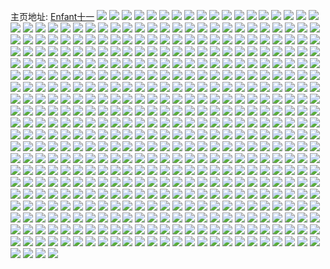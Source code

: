 主页地址: [Enfant十一](https://weibo.com/u/5151678848) 
![](https://wx4.sinaimg.cn/mw2000/005CDV0kly1h1niq5fabqj31o01o07wh.jpg) 
![](https://wx4.sinaimg.cn/mw2000/005CDV0kly1h1nipovti0j31o01o0npd.jpg) 
![](https://wx4.sinaimg.cn/mw2000/005CDV0kly1h1niq8i9tnj31o01o0e81.jpg) 
![](https://wx4.sinaimg.cn/mw2000/005CDV0kly1h1niqclv11j31o01o04qq.jpg) 
![](https://wx4.sinaimg.cn/mw2000/005CDV0kly1h1mcki8gk6j31o01o0qpp.jpg) 
![](https://wx4.sinaimg.cn/mw2000/005CDV0kly1h1mckk8f63j31o01o0khm.jpg) 
![](https://wx4.sinaimg.cn/mw2000/005CDV0kly1h1mckqurp0j31o01o01cf.jpg) 
![](https://wx4.sinaimg.cn/mw2000/005CDV0kly1h1mckpgm1aj31o01o01kx.jpg) 
![](https://wx4.sinaimg.cn/mw2000/005CDV0kly1h1mckmd4ryj31o01o0ham.jpg) 
![](https://wx4.sinaimg.cn/mw2000/005CDV0kly1h1mckn4cljj30v90v97cj.jpg) 
![](https://wx4.sinaimg.cn/mw2000/005CDV0kly1h1l8ejsroej31o01o0tyh.jpg) 
![](https://wx4.sinaimg.cn/mw2000/005CDV0kly1h1l8ehuw7aj31o01o04qp.jpg) 
![](https://wx4.sinaimg.cn/mw2000/005CDV0kly1h1l8ekm58ij31o01o0e7t.jpg) 
![](https://wx4.sinaimg.cn/mw2000/005CDV0kly1h1l8emqeqij30su12gtfj.jpg) 
![](https://wx4.sinaimg.cn/mw2000/005CDV0kly1h1l8elzjluj31o01o07qq.jpg) 
![](https://wx4.sinaimg.cn/mw2000/005CDV0kly1h1l8eiyr2wj31o01o0b29.jpg) 
![](https://wx4.sinaimg.cn/mw2000/005CDV0kly1h1k1xox60cj31o01o0nlv.jpg) 
![](https://wx4.sinaimg.cn/mw2000/005CDV0kly1h1k1xxi4kpj31o01o0e5u.jpg) 
![](https://wx4.sinaimg.cn/mw2000/005CDV0kly1h1k1xqpd8dj31o01o01kx.jpg) 
![](https://wx4.sinaimg.cn/mw2000/005CDV0kly1h1k1xrsuzpj31o01o04qp.jpg) 
![](https://wx4.sinaimg.cn/mw2000/005CDV0kly1h1k1xsufz9j30u70u7n0d.jpg) 
![](https://wx4.sinaimg.cn/mw2000/005CDV0kly1h1k1xtnxc1j31o01o04qp.jpg) 
![](https://wx4.sinaimg.cn/mw2000/005CDV0kly1h1k1xuairsj30zk0zkqbi.jpg) 
![](https://wx4.sinaimg.cn/mw2000/005CDV0kly1h1k1xwi2byj30zk0zk7bw.jpg) 
![](https://wx4.sinaimg.cn/mw2000/005CDV0kly1h1iupz2xwfj31o01o0qqj.jpg) 
![](https://wx4.sinaimg.cn/mw2000/005CDV0kly1h1iupy5kxnj31o01o0khj.jpg) 
![](https://wx4.sinaimg.cn/mw2000/005CDV0kly1h1iuq1h16ej30yn0yn13a.jpg) 
![](https://wx4.sinaimg.cn/mw2000/005CDV0kly1h1iuq02vguj31o01o07wh.jpg) 
![](https://wx4.sinaimg.cn/mw2000/005CDV0kly1h1iuq0wfsej31o01o07pr.jpg) 
![](https://wx4.sinaimg.cn/mw2000/005CDV0kly1h1iuq2s49cj30rh0rhjx0.jpg) 
![](https://wx4.sinaimg.cn/mw2000/005CDV0kly1h1hptezd4ij31o01o0kjl.jpg) 
![](https://wx4.sinaimg.cn/mw2000/005CDV0kly1h1hpt9wukij31o01o0b04.jpg) 
![](https://wx4.sinaimg.cn/mw2000/005CDV0kly1h1hptj1w1wj31o01o0hdt.jpg) 
![](https://wx4.sinaimg.cn/mw2000/005CDV0kly1h1hptmmyyej31o01o01kx.jpg) 
![](https://wx4.sinaimg.cn/mw2000/005CDV0kly1h1hpt859ezj31o01o0kjl.jpg) 
![](https://wx4.sinaimg.cn/mw2000/005CDV0kly1h1hptqvj9cj31o01o0e81.jpg) 
![](https://wx4.sinaimg.cn/mw2000/005CDV0kly1h1hptrd99tj30ls0lsq7y.jpg) 
![](https://wx4.sinaimg.cn/mw2000/005CDV0kly1h1hpvjirk0j30u0140te2.jpg) 
![](https://wx4.sinaimg.cn/mw2000/005CDV0kly1h1gkfkbpu6j31o01o0qsm.jpg) 
![](https://wx4.sinaimg.cn/mw2000/005CDV0kly1h1gkf5r39jj31o01o01kx.jpg) 
![](https://wx4.sinaimg.cn/mw2000/005CDV0kly1h1gkf87wfaj31o01o07vi.jpg) 
![](https://wx4.sinaimg.cn/mw2000/005CDV0kly1h1gkfbaw1vj31o01o0b29.jpg) 
![](https://wx4.sinaimg.cn/mw2000/005CDV0kly1h1gkfetp3rj31o01o0kjl.jpg) 
![](https://wx4.sinaimg.cn/mw2000/005CDV0kly1h1fd9xs1o9j31o01o04qp.jpg) 
![](https://wx4.sinaimg.cn/mw2000/005CDV0kly1h1fda080zlj31o01o04qp.jpg) 
![](https://wx4.sinaimg.cn/mw2000/005CDV0kly1h1fd9vrfy7j31o01o07wh.jpg) 
![](https://wx4.sinaimg.cn/mw2000/005CDV0kly1h1e6h5b5cvj31o01o04pt.jpg) 
![](https://wx4.sinaimg.cn/mw2000/005CDV0kly1h1e6h7ikvxj31o01o07wh.jpg) 
![](https://wx4.sinaimg.cn/mw2000/005CDV0kly1h1e6h99n7zj30v90v9799.jpg) 
![](https://wx4.sinaimg.cn/mw2000/005CDV0kly1h1e6h2s01cj30v90v9n22.jpg) 
![](https://wx4.sinaimg.cn/mw2000/005CDV0kly1h1czezl7p3j30v91voqv5.jpg) 
![](https://wx4.sinaimg.cn/mw2000/005CDV0kly1h1czf4vbqbj32c02c0u0x.jpg) 
![](https://wx4.sinaimg.cn/mw2000/005CDV0kly1h1czf3khewj30v91voqv5.jpg) 
![](https://wx4.sinaimg.cn/mw2000/005CDV0kly1h1czf5wtvjj31o01o0hdh.jpg) 
![](https://wx4.sinaimg.cn/mw2000/005CDV0kly1h1czf7f618j31o01o07pz.jpg) 
![](https://wx4.sinaimg.cn/mw2000/005CDV0kly1h1czf6qvptj31o01o04qp.jpg) 
![](https://wx4.sinaimg.cn/mw2000/005CDV0kly1h1czf9k1mmj31o01o0kjl.jpg) 
![](https://wx4.sinaimg.cn/mw2000/005CDV0kly1h1czf8isxkj31o01o0hdt.jpg) 
![](https://wx4.sinaimg.cn/mw2000/005CDV0kly1h1czfb6625j31o01o0b29.jpg) 
![](https://wx4.sinaimg.cn/mw2000/005CDV0kly1h1bz3830joj31o01o04qp.jpg) 
![](https://wx4.sinaimg.cn/mw2000/005CDV0kly1h1bz3bzldqj31o01o04pz.jpg) 
![](https://wx4.sinaimg.cn/mw2000/005CDV0kly1h1bz3956nqj30v90v9td6.jpg) 
![](https://wx4.sinaimg.cn/mw2000/005CDV0kly1h1bz38nh48j30v90v9wo1.jpg) 
![](https://wx4.sinaimg.cn/mw2000/005CDV0kly1h1bz3ajdf3j31o01o0e81.jpg) 
![](https://wx4.sinaimg.cn/mw2000/005CDV0kly1h1bzldkul6j30v80v8wih.jpg) 
![](https://wx4.sinaimg.cn/mw2000/005CDV0kly1h1aq3tk1avj31o01o01kx.jpg) 
![](https://wx4.sinaimg.cn/mw2000/005CDV0kly1h1aq3uvv6pj31o01o01kx.jpg) 
![](https://wx4.sinaimg.cn/mw2000/005CDV0kly1h1aq3xppauj30v90oogo3.jpg) 
![](https://wx4.sinaimg.cn/mw2000/005CDV0kly1h1aq3vut20j31o01o01kx.jpg) 
![](https://wx4.sinaimg.cn/mw2000/005CDV0kly1h19mu9mxs4j31o01o01kx.jpg) 
![](https://wx4.sinaimg.cn/mw2000/005CDV0kly1h19mubsabgj31o01o07wh.jpg) 
![](https://wx4.sinaimg.cn/mw2000/005CDV0kly1h19mu6sr5oj31o01o0az1.jpg) 
![](https://wx4.sinaimg.cn/mw2000/005CDV0kly1h19mue20ccj31o01o0no9.jpg) 
![](https://wx4.sinaimg.cn/mw2000/005CDV0kly1h18dzw7zxqj31o01o01kx.jpg) 
![](https://wx4.sinaimg.cn/mw2000/005CDV0kly1h18e0mufpxj31o01o04qp.jpg) 
![](https://wx4.sinaimg.cn/mw2000/005CDV0kly1h18e0o11e3j31o01o07wh.jpg) 
![](https://wx4.sinaimg.cn/mw2000/005CDV0kly1h18e0lu0tuj31o01o01kx.jpg) 
![](https://wx4.sinaimg.cn/mw2000/005CDV0kly1h18e0p50glj31o01o0kd7.jpg) 
![](https://wx4.sinaimg.cn/mw2000/005CDV0kly1h178m0v141j31o01o04qp.jpg) 
![](https://wx4.sinaimg.cn/mw2000/005CDV0kly1h178mji0klj31o01o01cl.jpg) 
![](https://wx4.sinaimg.cn/mw2000/005CDV0kly1h178mhkz7wj31o01o04qp.jpg) 
![](https://wx4.sinaimg.cn/mw2000/005CDV0kly1h178mb791gj31o01o01bb.jpg) 
![](https://wx4.sinaimg.cn/mw2000/005CDV0kly1h178mea34dj31o01o01kx.jpg) 
![](https://wx4.sinaimg.cn/mw2000/005CDV0kly1h178lwpx8ij31o01o0b29.jpg) 
![](https://wx4.sinaimg.cn/mw2000/005CDV0kly1h165rm1pucj31o01o0b00.jpg) 
![](https://wx4.sinaimg.cn/mw2000/005CDV0kly1h165rkyflej31o01o07wh.jpg) 
![](https://wx4.sinaimg.cn/mw2000/005CDV0kly1h165rn6eojj31o01o04qp.jpg) 
![](https://wx4.sinaimg.cn/mw2000/005CDV0kly1h165sb3yxcj31o01o0hdt.jpg) 
![](https://wx4.sinaimg.cn/mw2000/005CDV0kly1h165se1rqoj31o01o0qv5.jpg) 
![](https://wx4.sinaimg.cn/mw2000/005CDV0kly1h14xbkws5zj31o01o0ay4.jpg) 
![](https://wx4.sinaimg.cn/mw2000/005CDV0kly1h14xblfz25j31o01o07wh.jpg) 
![](https://wx4.sinaimg.cn/mw2000/005CDV0kly1h14xblthgaj31o01o07ta.jpg) 
![](https://wx4.sinaimg.cn/mw2000/005CDV0kly1h14xbm8z7lj31o01o0b16.jpg) 
![](https://wx4.sinaimg.cn/mw2000/005CDV0kly1h14xbmn39ej31o0190x2k.jpg) 
![](https://wx4.sinaimg.cn/mw2000/005CDV0kly1h14xbk5y1rj31o01o0kjl.jpg) 
![](https://wx4.sinaimg.cn/mw2000/005CDV0kly1h13q8ijtdoj30tq0pc79k.jpg) 
![](https://wx4.sinaimg.cn/mw2000/005CDV0kly1h13q8i8oz7j33402c0hdv.jpg) 
![](https://wx4.sinaimg.cn/mw2000/005CDV0kly1h13q8mj18lj30v90wathr.jpg) 
![](https://wx4.sinaimg.cn/mw2000/005CDV0kly1h13q8joqm1j32c0340hdu.jpg) 
![](https://wx4.sinaimg.cn/mw2000/005CDV0kly1h13q8l7wzjj32c0340b2a.jpg) 
![](https://wx4.sinaimg.cn/mw2000/005CDV0kly1h13q8m67o8j31sg2ds4qq.jpg) 
![](https://wx4.sinaimg.cn/mw2000/005CDV0kly1h12ndaj3cvj32l01xr7wi.jpg) 
![](https://wx4.sinaimg.cn/mw2000/005CDV0kly1h12necu9b0j32c0340b2a.jpg) 
![](https://wx4.sinaimg.cn/mw2000/005CDV0kly1h12ndevdl2j33402c01l0.jpg) 
![](https://wx4.sinaimg.cn/mw2000/005CDV0kly1h12ndgsgfvj33402c0kjm.jpg) 
![](https://wx4.sinaimg.cn/mw2000/005CDV0kly1h12ndl2apvj33402c0kjm.jpg) 
![](https://wx4.sinaimg.cn/mw2000/005CDV0kly1h12ndoxpqnj33402c04qr.jpg) 
![](https://wx4.sinaimg.cn/mw2000/005CDV0kly1h12ne245f6j32c02c0npd.jpg) 
![](https://wx4.sinaimg.cn/mw2000/005CDV0kly1h12ndrc58yj31e611m192.jpg) 
![](https://wx4.sinaimg.cn/mw2000/005CDV0kly1h12nduxsipj33402c0u0y.jpg) 
![](https://wx4.sinaimg.cn/mw2000/005CDV0kly1h12ndwd3lnj33402c0npe.jpg) 
![](https://wx4.sinaimg.cn/mw2000/005CDV0kly1h12ndyw48vj32c0340hdv.jpg) 
![](https://wx4.sinaimg.cn/mw2000/005CDV0kly1h12ne0fl6uj32c02c04qq.jpg) 
![](https://wx4.sinaimg.cn/mw2000/005CDV0kly1h12ne58b8ij31jk1jknpd.jpg) 
![](https://wx4.sinaimg.cn/mw2000/005CDV0kly1h12ne3rhv1j32c03401kz.jpg) 
![](https://wx4.sinaimg.cn/mw2000/005CDV0kly1h12ne6u7s9j31jk1jkqv5.jpg) 
![](https://wx4.sinaimg.cn/mw2000/005CDV0kly1h12nd67qj1j31jk1jkkjl.jpg) 
![](https://wx4.sinaimg.cn/mw2000/005CDV0kly1h12ne8sr8wj31jk1jkhdt.jpg) 
![](https://wx4.sinaimg.cn/mw2000/005CDV0kly1h12neb5wfij31jk1jkqv5.jpg) 
![](https://wx4.sinaimg.cn/mw2000/005CDV0kly1h0ji2xivbrj31jk1jkqv5.jpg) 
![](https://wx4.sinaimg.cn/mw2000/005CDV0kly1h0ji2ircuej31jk1jk7wh.jpg) 
![](https://wx4.sinaimg.cn/mw2000/005CDV0kly1h0ji2opcqrj31jk222b2a.jpg) 
![](https://wx4.sinaimg.cn/mw2000/005CDV0kly1h0ji2p9z51j30o60o6qa9.jpg) 
![](https://wx4.sinaimg.cn/mw2000/005CDV0kly1h0ji2dox1tj31jk222qv5.jpg) 
![](https://wx4.sinaimg.cn/mw2000/005CDV0kly1h0ji2ssla0j31jk111ttr.jpg) 
![](https://wx4.sinaimg.cn/mw2000/005CDV0kly1h0ji2tk4p9j30sf0sfws2.jpg) 
![](https://wx4.sinaimg.cn/mw2000/005CDV0kly1h0ji2aemabj30v90v9n2a.jpg) 
![](https://wx4.sinaimg.cn/mw2000/005CDV0kly1h0ji4q5o29j33402c01ky.jpg) 
![](https://wx4.sinaimg.cn/mw2000/005CDV0kly1h0ji4tlvfoj32c02c0qv5.jpg) 
![](https://wx4.sinaimg.cn/mw2000/005CDV0kly1h0ji50p4uej32c03404qr.jpg) 
![](https://wx4.sinaimg.cn/mw2000/005CDV0kly1h0ji57viyej33402c07wj.jpg) 
![](https://wx4.sinaimg.cn/mw2000/005CDV0kly1h0ji5cztgej33402c01ky.jpg) 
![](https://wx4.sinaimg.cn/mw2000/005CDV0kly1h0ji5fk503j33402c07wi.jpg) 
![](https://wx4.sinaimg.cn/mw2000/005CDV0kly1h0ji5io8imj32c0340u0y.jpg) 
![](https://wx4.sinaimg.cn/mw2000/005CDV0kly1h0g3omldqij30u01hcwn5.jpg) 
![](https://wx4.sinaimg.cn/mw2000/005CDV0kly1h0g3omyx8sj30u01hc7c7.jpg) 
![](https://wx4.sinaimg.cn/mw2000/005CDV0kly1h0g3onaiyyj30u01hcqd5.jpg) 
![](https://wx4.sinaimg.cn/mw2000/005CDV0kly1h0g3onmgegj30u01hcdr9.jpg) 
![](https://wx4.sinaimg.cn/mw2000/005CDV0kly1h0g3onv3cmj30u01hck0x.jpg) 
![](https://wx4.sinaimg.cn/mw2000/005CDV0kly1h0g3oo8qg8j30u01hc47e.jpg) 
![](https://wx4.sinaimg.cn/mw2000/005CDV0kly1h0g3oohyx4j30u01hc46r.jpg) 
![](https://wx4.sinaimg.cn/mw2000/005CDV0kly1h0g3ooqhajj30u01hcn68.jpg) 
![](https://wx4.sinaimg.cn/mw2000/005CDV0kly1h0g3op1e2oj30u01hcthv.jpg) 
![](https://wx4.sinaimg.cn/mw2000/005CDV0kly1h0eanc45ujj31mj17wnj9.jpg) 
![](https://wx4.sinaimg.cn/mw2000/005CDV0kly1h0eanaw7rfj33402c04qq.jpg) 
![](https://wx4.sinaimg.cn/mw2000/005CDV0kly1h0616t9y6qj32c0340u0x.jpg) 
![](https://wx4.sinaimg.cn/mw2000/005CDV0kly1h0616v0parj32c03404qq.jpg) 
![](https://wx4.sinaimg.cn/mw2000/005CDV0kly1h06597mrjpj33402c07wj.jpg) 
![](https://wx4.sinaimg.cn/mw2000/005CDV0kly1h0616nsl6sj32c0340npe.jpg) 
![](https://wx4.sinaimg.cn/mw2000/005CDV0kly1h0616pbgtcj32yo1o0npd.jpg) 
![](https://wx4.sinaimg.cn/mw2000/005CDV0kly1h06596i6kjj33402c01kz.jpg) 
![](https://wx4.sinaimg.cn/mw2000/005CDV0kly1h06594zunwj33402c0e83.jpg) 
![](https://wx4.sinaimg.cn/mw2000/005CDV0kly1h065c9vilpj33402c0x6p.jpg) 
![](https://wx4.sinaimg.cn/mw2000/005CDV0kly1h0617089jkj33402c01ky.jpg) 
![](https://wx4.sinaimg.cn/mw2000/005CDV0kly1h06171r888j32c0340x6p.jpg) 
![](https://wx4.sinaimg.cn/mw2000/005CDV0kly1h06178z47uj33402c0x6p.jpg) 
![](https://wx4.sinaimg.cn/mw2000/005CDV0kly1h0617a4w2pj32c0340kjl.jpg) 
![](https://wx4.sinaimg.cn/mw2000/005CDV0kly1h061algil0j32c0340e82.jpg) 
![](https://wx4.sinaimg.cn/mw2000/005CDV0kly1h061an6hhaj32c02c0hdt.jpg) 
![](https://wx4.sinaimg.cn/mw2000/005CDV0kly1h065cbv9h2j32802yo4qt.jpg) 
![](https://wx4.sinaimg.cn/mw2000/005CDV0kly1h065cd7mm2j33402c0npf.jpg) 
![](https://wx4.sinaimg.cn/mw2000/005CDV0kly1gzzfghay4fj31wt2jrnhy.jpg) 
![](https://wx4.sinaimg.cn/mw2000/005CDV0kly1gzzfggf8i5j32c0340x6p.jpg) 
![](https://wx4.sinaimg.cn/mw2000/005CDV0kly1gzzfgf0q8fj32c033z7wi.jpg) 
![](https://wx4.sinaimg.cn/mw2000/005CDV0kly1gzzfgnzbzgj325a2dlnpe.jpg) 
![](https://wx4.sinaimg.cn/mw2000/005CDV0kly1gzzffs81ynj32t4340qv5.jpg) 
![](https://wx4.sinaimg.cn/mw2000/005CDV0kly1gzzfgu8aiqj324t2d2hdu.jpg) 
![](https://wx4.sinaimg.cn/mw2000/005CDV0kly1gzzfgx292aj32802yo1l0.jpg) 
![](https://wx4.sinaimg.cn/mw2000/005CDV0kly1gzzfh0mxqcj32dc35sb2a.jpg) 
![](https://wx4.sinaimg.cn/mw2000/005CDV0kly1gzzfh378rvj32802yo4qs.jpg) 
![](https://wx4.sinaimg.cn/mw2000/005CDV0kly1gzzfh8e3qaj32802yohdv.jpg) 
![](https://wx4.sinaimg.cn/mw2000/005CDV0kly1gzzfhfnr1hj32802yox6q.jpg) 
![](https://wx4.sinaimg.cn/mw2000/005CDV0kly1gzzfhn4qauj32802yoqv7.jpg) 
![](https://wx4.sinaimg.cn/mw2000/005CDV0kly1gzzfhqn6pkj32802yo7wl.jpg) 
![](https://wx4.sinaimg.cn/mw2000/005CDV0kly1gzzfhryg9tj33402c07wi.jpg) 
![](https://wx4.sinaimg.cn/mw2000/005CDV0kly1gzzfhv3toej32802you10.jpg) 
![](https://wx4.sinaimg.cn/mw2000/005CDV0kly1gzxp29md9pj31jk222npd.jpg) 
![](https://wx4.sinaimg.cn/mw2000/005CDV0kly1gzxp2egaa7j31jk2227wh.jpg) 
![](https://wx4.sinaimg.cn/mw2000/005CDV0kly1gzxp2aitfbj31jk222e81.jpg) 
![](https://wx4.sinaimg.cn/mw2000/005CDV0kly1gzxp28jrcuj31jk2227wh.jpg) 
![](https://wx4.sinaimg.cn/mw2000/005CDV0kly1gzxp2cehphj313n18dau2.jpg) 
![](https://wx4.sinaimg.cn/mw2000/005CDV0kly1gzxp2bio8ej31jk222e81.jpg) 
![](https://wx4.sinaimg.cn/mw2000/005CDV0kly1gzxp2ffybfj31jk222b29.jpg) 
![](https://wx4.sinaimg.cn/mw2000/005CDV0kly1gzxp2d70hwj31jk15oh7n.jpg) 
![](https://wx4.sinaimg.cn/mw2000/005CDV0kly1gzxp2galttj31jk2227wh.jpg) 
![](https://wx4.sinaimg.cn/mw2000/005CDV0kly1gzt1sir13ij315o57i1kz.jpg) 
![](https://wx4.sinaimg.cn/mw2000/005CDV0kly1gzt1t43ic1j31o02yo1kz.jpg) 
![](https://wx4.sinaimg.cn/mw2000/005CDV0kly1gzt1t5e70lj31g510vqru.jpg) 
![](https://wx4.sinaimg.cn/mw2000/005CDV0kly1gzt1t7edjgj33402c01ky.jpg) 
![](https://wx4.sinaimg.cn/mw2000/005CDV0kly1gzt1szip0aj32o03k0npf.jpg) 
![](https://wx4.sinaimg.cn/mw2000/005CDV0kly1gzt1te1dkqj33402c01kz.jpg) 
![](https://wx4.sinaimg.cn/mw2000/005CDV0kly1gzt1tstscmj32c0340e81.jpg) 
![](https://wx4.sinaimg.cn/mw2000/005CDV0kly1gzt1tvd3jnj32c0340qv6.jpg) 
![](https://wx4.sinaimg.cn/mw2000/005CDV0kly1gzt1tguqvpj32c02c0x6p.jpg) 
![](https://wx4.sinaimg.cn/mw2000/005CDV0kly1gzt1totvc8j33402c0qv6.jpg) 
![](https://wx4.sinaimg.cn/mw2000/005CDV0kly1gzt1spte67j32402tcx6q.jpg) 
![](https://wx4.sinaimg.cn/mw2000/005CDV0kly1gzt1tauazuj32402tchdu.jpg) 
![](https://wx4.sinaimg.cn/mw2000/005CDV0kly1gzt1slvr4jj32402tc7wi.jpg) 
![](https://wx4.sinaimg.cn/mw2000/005CDV0kly1gzt1tbi4ewj31ba0zgafp.jpg) 
![](https://wx4.sinaimg.cn/mw2000/005CDV0kly1gzt1st16ppj32tc240u0x.jpg) 
![](https://wx4.sinaimg.cn/mw2000/005CDV0kly1gzt1sezbx2j32402tcu0x.jpg) 
![](https://wx4.sinaimg.cn/mw2000/005CDV0kly1gzt1tk5nsej33402c01kz.jpg) 
![](https://wx4.sinaimg.cn/mw2000/005CDV0kly1gzt1tr5ex2j31o02dlhdu.jpg) 
![](https://wx4.sinaimg.cn/mw2000/005CDV0kly1gz3k1gy9rxj31jk1jkh8f.jpg) 
![](https://wx4.sinaimg.cn/mw2000/005CDV0kly1gz3k1kz0mnj30hg0hg43u.jpg) 
![](https://wx4.sinaimg.cn/mw2000/005CDV0kly1gz3k1m2ztuj31jk2224qp.jpg) 
![](https://wx4.sinaimg.cn/mw2000/005CDV0kly1gz3k1ngdhzj315o1jk1kx.jpg) 
![](https://wx4.sinaimg.cn/mw2000/005CDV0kly1gz3k1o39nlj315o1jkqm6.jpg) 
![](https://wx4.sinaimg.cn/mw2000/005CDV0kly1gz3k1pbp9yj31jk1jkkjl.jpg) 
![](https://wx4.sinaimg.cn/mw2000/005CDV0kly1gz3k1rwu2aj315o1jke7f.jpg) 
![](https://wx4.sinaimg.cn/mw2000/005CDV0kly1gz3k1hvvfej31jk1jkb29.jpg) 
![](https://wx4.sinaimg.cn/mw2000/005CDV0kly1gz3k1r119pj31jk222hdt.jpg) 
![](https://wx4.sinaimg.cn/mw2000/005CDV0kly1gz3k1gdx52j315o1jk1kx.jpg) 
![](https://wx4.sinaimg.cn/mw2000/005CDV0kly1gytqgr6zvlj32o32037wi.jpg) 
![](https://wx4.sinaimg.cn/mw2000/005CDV0kly1gytqguh1buj30zk1beahc.jpg) 
![](https://wx4.sinaimg.cn/mw2000/005CDV0kly1gytqh8az5aj31jk1jkhdt.jpg) 
![](https://wx4.sinaimg.cn/mw2000/005CDV0kly1gytqgp8ndxj30zk1bewle.jpg) 
![](https://wx4.sinaimg.cn/mw2000/005CDV0kly1gytqgxmzaej32722xf4qq.jpg) 
![](https://wx4.sinaimg.cn/mw2000/005CDV0kly1gytqgvarxhj3240240u0x.jpg) 
![](https://wx4.sinaimg.cn/mw2000/005CDV0kly1gytqh4gzujj32c0340u0x.jpg) 
![](https://wx4.sinaimg.cn/mw2000/005CDV0kly1gytqgu6eetj30ta1g113e.jpg) 
![](https://wx4.sinaimg.cn/mw2000/005CDV0kly1gytqgwdlumj33402c0b2a.jpg) 
![](https://wx4.sinaimg.cn/mw2000/005CDV0kly1gytqgz0btnj33402c0u0y.jpg) 
![](https://wx4.sinaimg.cn/mw2000/005CDV0kly1gytqh1pu0dj32c0340e83.jpg) 
![](https://wx4.sinaimg.cn/mw2000/005CDV0kly1gytqgstxh0j33402c0kjn.jpg) 
![](https://wx4.sinaimg.cn/mw2000/005CDV0kly1gytqh37ixlj32c0340u0z.jpg) 
![](https://wx4.sinaimg.cn/mw2000/005CDV0kly1gytqiirbd2j33402c0u0y.jpg) 
![](https://wx4.sinaimg.cn/mw2000/005CDV0kly1gybsvpdbvej33402c0x6p.jpg) 
![](https://wx4.sinaimg.cn/mw2000/005CDV0kly1gybsvr2pg7j32c0340qv5.jpg) 
![](https://wx4.sinaimg.cn/mw2000/005CDV0kly1gybsvsklyij32c0340kjl.jpg) 
![](https://wx4.sinaimg.cn/mw2000/005CDV0kly1gybsvt1owmj30zg1ba45z.jpg) 
![](https://wx4.sinaimg.cn/mw2000/005CDV0kly1gybsvtiivuj31ba0zgtev.jpg) 
![](https://wx4.sinaimg.cn/mw2000/005CDV0kly1gybsvvmzoyj32c03404qq.jpg) 
![](https://wx4.sinaimg.cn/mw2000/005CDV0kly1gybsvwkkbij31jk1jkb29.jpg) 
![](https://wx4.sinaimg.cn/mw2000/005CDV0kly1gybsvy7b8dj33402c0hdv.jpg) 
![](https://wx4.sinaimg.cn/mw2000/005CDV0kly1gybsvzlreoj33402c0b2a.jpg) 
![](https://wx4.sinaimg.cn/mw2000/005CDV0kly1gybsw25wy6j32c02c0e82.jpg) 
![](https://wx4.sinaimg.cn/mw2000/005CDV0kly1gybsw37mojj31ja15gqtx.jpg) 
![](https://wx4.sinaimg.cn/mw2000/005CDV0kly1gybsw7kjscj33402c0x6q.jpg) 
![](https://wx4.sinaimg.cn/mw2000/005CDV0kly1gybsw9l4zyj33402c0e82.jpg) 
![](https://wx4.sinaimg.cn/mw2000/005CDV0kly1gybswa2tesj30v910ftcv.jpg) 
![](https://wx4.sinaimg.cn/mw2000/005CDV0kly1gybswc00wxj33402c0b2a.jpg) 
![](https://wx4.sinaimg.cn/mw2000/005CDV0kly1gybswdr6jej33402c01kz.jpg) 
![](https://wx4.sinaimg.cn/mw2000/005CDV0kly1gxv1mqykb2j33402c0qv6.jpg) 
![](https://wx4.sinaimg.cn/mw2000/005CDV0kly1gxv1n0xhkvj33402c07wi.jpg) 
![](https://wx4.sinaimg.cn/mw2000/005CDV0kly1gxv1plnxv1j33402c04qq.jpg) 
![](https://wx4.sinaimg.cn/mw2000/005CDV0kly1gxv1m91c97j33402c0npe.jpg) 
![](https://wx4.sinaimg.cn/mw2000/005CDV0kly1gxv1mfvkzfj33402c0kjm.jpg) 
![](https://wx4.sinaimg.cn/mw2000/005CDV0kly1gxv1o4dpdsj33402c0hdu.jpg) 
![](https://wx4.sinaimg.cn/mw2000/005CDV0kly1gxv1ojpma0j33402c07wi.jpg) 
![](https://wx4.sinaimg.cn/mw2000/005CDV0kly1gxv1mtfv77j33402c07wi.jpg) 
![](https://wx4.sinaimg.cn/mw2000/005CDV0kly1gxv1mw6sw2j32q42c0x6p.jpg) 
![](https://wx4.sinaimg.cn/mw2000/005CDV0kly1gxv1m5a2jjj33402c0hdu.jpg) 
![](https://wx4.sinaimg.cn/mw2000/005CDV0kly1gxv1mksnrkj33402c04qq.jpg) 
![](https://wx4.sinaimg.cn/mw2000/005CDV0kly1gxv1n6mj4mj30xn0ol497.jpg) 
![](https://wx4.sinaimg.cn/mw2000/005CDV0kly1gxv1nb6lskj33402c0kjm.jpg) 
![](https://wx4.sinaimg.cn/mw2000/005CDV0kly1gxv1ngvdcej33402c0qv6.jpg) 
![](https://wx4.sinaimg.cn/mw2000/005CDV0kly1gxv1nsa0vtj31sg2dsb2a.jpg) 
![](https://wx4.sinaimg.cn/mw2000/005CDV0kly1gxv1nzpoeyj33402c01kz.jpg) 
![](https://wx4.sinaimg.cn/mw2000/005CDV0kly1gxv1o9ois4j33402c0e82.jpg) 
![](https://wx4.sinaimg.cn/mw2000/005CDV0kly1gxv1ofylhhj33402c0kjm.jpg) 
![](https://wx4.sinaimg.cn/mw2000/005CDV0kly1gx4dtasgwlj32402v87wj.jpg) 
![](https://wx4.sinaimg.cn/mw2000/005CDV0kly1gx4dt5k1nuj31zv2na7wi.jpg) 
![](https://wx4.sinaimg.cn/mw2000/005CDV0kly1gx4dt7qrq3j32402tce82.jpg) 
![](https://wx4.sinaimg.cn/mw2000/005CDV0kly1gx4dt3x4vmj32402tcb2a.jpg) 
![](https://wx4.sinaimg.cn/mw2000/005CDV0kly1gx1ubsiif9j31jk1jkhdt.jpg) 
![](https://wx4.sinaimg.cn/mw2000/005CDV0kly1gx1uhl33x5j31jk1jk4qp.jpg) 
![](https://wx4.sinaimg.cn/mw2000/005CDV0kly1gx1ubteagcj31jk1jk4qp.jpg) 
![](https://wx4.sinaimg.cn/mw2000/005CDV0kly1gx1ubtv2u9j31jk111qnx.jpg) 
![](https://wx4.sinaimg.cn/mw2000/005CDV0kly1gx1ububr8aj31jk1jkqsx.jpg) 
![](https://wx4.sinaimg.cn/mw2000/005CDV0kly1gx1ubuq8jbj31jk1jknmc.jpg) 
![](https://wx4.sinaimg.cn/mw2000/005CDV0kly1gx1uk2tkpuj31jk1jk4ql.jpg) 
![](https://wx4.sinaimg.cn/mw2000/005CDV0kly1gx1ubrpg64j31jk1jk1hq.jpg) 
![](https://wx4.sinaimg.cn/mw2000/005CDV0kly1gx1ubvbe5jj31jk1jk1kx.jpg) 
![](https://wx4.sinaimg.cn/mw2000/005CDV0kly1gx1uhllcypj31jk1jkng8.jpg) 
![](https://wx4.sinaimg.cn/mw2000/005CDV0kly1gx1u9yzkq6j31jk222x6q.jpg) 
![](https://wx4.sinaimg.cn/mw2000/005CDV0kly1gx1u9le4ypj31jk1jkb29.jpg) 
![](https://wx4.sinaimg.cn/mw2000/005CDV0kly1gx1ua06fvrj31jk1jkaug.jpg) 
![](https://wx4.sinaimg.cn/mw2000/005CDV0kly1gx1ua3lle0j31jk1jknk0.jpg) 
![](https://wx4.sinaimg.cn/mw2000/005CDV0kly1gx1ua12glhj31jk1jkhdt.jpg) 
![](https://wx4.sinaimg.cn/mw2000/005CDV0kly1gx1u9xcwi1j31jk1jk1kx.jpg) 
![](https://wx4.sinaimg.cn/mw2000/005CDV0kly1gx1u9zl4k8j30my0mygrg.jpg) 
![](https://wx4.sinaimg.cn/mw2000/005CDV0kly1gx1ua1xsx3j31jk1jke81.jpg) 
![](https://wx4.sinaimg.cn/mw2000/005CDV0kly1gx1ua33facj31jk1jkqv5.jpg) 
![](https://wx4.sinaimg.cn/mw2000/005CDV0kly1gx1ua42ejzj31jk1jkkcs.jpg) 
![](https://wx4.sinaimg.cn/mw2000/005CDV0kly1gvqdaze0sgj63402c0kjm02.jpg) 
![](https://wx4.sinaimg.cn/mw2000/005CDV0kly1gvqdatektbj63402c0qv602.jpg) 
![](https://wx4.sinaimg.cn/mw2000/005CDV0kly1gvqdbayy8ej62c02c0e6902.jpg) 
![](https://wx4.sinaimg.cn/mw2000/005CDV0kly1gvqdcgeb2gj63402c0hdv02.jpg) 
![](https://wx4.sinaimg.cn/mw2000/005CDV0kly1gvxs8tjznoj32c02c04qr.jpg) 
![](https://wx4.sinaimg.cn/mw2000/005CDV0kly1gvqdao9c5hj63402c01ky02.jpg) 
![](https://wx4.sinaimg.cn/mw2000/005CDV0kly1gvxs8wpfbrj32ds1scb2a.jpg) 
![](https://wx4.sinaimg.cn/mw2000/005CDV0kly1gvqdaqjuioj63402c0x6q02.jpg) 
![](https://wx4.sinaimg.cn/mw2000/005CDV0kly1gvxs937p3vj32c02c0hdv.jpg) 
![](https://wx4.sinaimg.cn/mw2000/005CDV0kly1gvxs8ykqgyj32c02c0b29.jpg) 
![](https://wx4.sinaimg.cn/mw2000/005CDV0kly1gvqdbbllrxj60s911ogr702.jpg) 
![](https://wx4.sinaimg.cn/mw2000/005CDV0kly1gvqdaw9c5mj63402c0qv602.jpg) 
![](https://wx4.sinaimg.cn/mw2000/005CDV0kly1gvxs9blg85j33402c0hdt.jpg) 
![](https://wx4.sinaimg.cn/mw2000/005CDV0kly1gvqdbcpwlmj62c0340x6p02.jpg) 
![](https://wx4.sinaimg.cn/mw2000/005CDV0kly1gvqdcbcpqmj63402c0qv602.jpg) 
![](https://wx4.sinaimg.cn/mw2000/005CDV0kly1gvqdb8oq1cj62yo280npf02.jpg) 
![](https://wx4.sinaimg.cn/mw2000/005CDV0kly1gvxs986e31j32c0340kjo.jpg) 
![](https://wx4.sinaimg.cn/mw2000/005CDV0kly1gvxs9a5gdgj32ds1sgb29.jpg) 
![](https://wx4.sinaimg.cn/mw2000/005CDV0kly1gvcsl2o20kj30v91knqdw.jpg) 
![](https://wx4.sinaimg.cn/mw2000/005CDV0kly1gvcslagt5oj63402c04qq02.jpg) 
![](https://wx4.sinaimg.cn/mw2000/005CDV0kly1gvcsl5o8whj63402c0npe02.jpg) 
![](https://wx4.sinaimg.cn/mw2000/005CDV0kly1gvcsl7l92aj63402c0u0x02.jpg) 
![](https://wx4.sinaimg.cn/mw2000/005CDV0kly1gvcsl8sghnj63402c0x6q02.jpg) 
![](https://wx4.sinaimg.cn/mw2000/005CDV0kly1gvcsl0spw4j63402c0npe02.jpg) 
![](https://wx4.sinaimg.cn/mw2000/005CDV0kly1gvcsm8oomfj63402c07wi02.jpg) 
![](https://wx4.sinaimg.cn/mw2000/005CDV0kly1gvcsmblt4oj62c02c0u0x02.jpg) 
![](https://wx4.sinaimg.cn/mw2000/005CDV0kly1gvi1aczcmlj62c02c0hdt02.jpg) 
![](https://wx4.sinaimg.cn/mw2000/005CDV0kly1gvi1avpf0qj62c02c0qv502.jpg) 
![](https://wx4.sinaimg.cn/mw2000/005CDV0kly1gvi1ay5vqmj63402c0x6p02.jpg) 
![](https://wx4.sinaimg.cn/mw2000/005CDV0kly1gvi1aujf1sj61jk15oasv02.jpg) 
![](https://wx4.sinaimg.cn/mw2000/005CDV0kly1gv4oshcd7ij32ds1schdu.jpg) 
![](https://wx4.sinaimg.cn/mw2000/005CDV0kly1gv4osfgeccj61jk222qpq02.jpg) 
![](https://wx4.sinaimg.cn/mw2000/005CDV0kly1gv4osk01ftj63402c04qr02.jpg) 
![](https://wx4.sinaimg.cn/mw2000/005CDV0kly1gv4ot5bxyjj33402c0qv5.jpg) 
![](https://wx4.sinaimg.cn/mw2000/005CDV0kly1gv4osmeod7j33402c0hdu.jpg) 
![](https://wx4.sinaimg.cn/mw2000/005CDV0kly1gv4osorlyhj63402c0kjm02.jpg) 
![](https://wx4.sinaimg.cn/mw2000/005CDV0kly1gv4ot2qhokj63402c0b2a02.jpg) 
![](https://wx4.sinaimg.cn/mw2000/005CDV0kly1gv4ot0nwjvj60u01400y002.jpg) 
![](https://wx4.sinaimg.cn/mw2000/005CDV0kly1gv4ot6hd8pj61830ot17d02.jpg) 
![](https://wx4.sinaimg.cn/mw2000/005CDV0kly1gv4osefpcvj61sg2ds4qp02.jpg) 
![](https://wx4.sinaimg.cn/mw2000/005CDV0kly1gv4ostb2ijj63402c0x6q02.jpg) 
![](https://wx4.sinaimg.cn/mw2000/005CDV0kly1gv4osv9ckzj328z1ote81.jpg) 
![](https://wx4.sinaimg.cn/mw2000/005CDV0kly1gv4oscz63gj63402c04qq02.jpg) 
![](https://wx4.sinaimg.cn/mw2000/005CDV0kly1gv4osxzj8hj63402c0x6q02.jpg) 
![](https://wx4.sinaimg.cn/mw2000/005CDV0kly1gv4oszrvgoj33402c0x6p.jpg) 
![](https://wx4.sinaimg.cn/mw2000/005CDV0kly1guyd6z7tr3j60v911u7hw02.jpg) 
![](https://wx4.sinaimg.cn/mw2000/005CDV0kly1guyd70av8bj60v90ban1502.jpg) 
![](https://wx4.sinaimg.cn/mw2000/005CDV0kly1guoooqfcm6j63402c04qr02.jpg) 
![](https://wx4.sinaimg.cn/mw2000/005CDV0kly1guo2my49m8j62c03404qr02.jpg) 
![](https://wx4.sinaimg.cn/mw2000/005CDV0kly1gujvz4qzrnj622u2rsu0x02.jpg) 
![](https://wx4.sinaimg.cn/mw2000/005CDV0kly1guapjsgl49j63402c04qq02.jpg) 
![](https://wx4.sinaimg.cn/mw2000/005CDV0kly1guapkeidblj32c02c0npd.jpg) 
![](https://wx4.sinaimg.cn/mw2000/005CDV0kly1guapjr092xj63402c04qq02.jpg) 
![](https://wx4.sinaimg.cn/mw2000/005CDV0kly1guapjz3odsj63402c0kjm02.jpg) 
![](https://wx4.sinaimg.cn/mw2000/005CDV0kly1guapk3225uj635s2dcx6q02.jpg) 
![](https://wx4.sinaimg.cn/mw2000/005CDV0kly1guapk5wgzcj62c0340e8302.jpg) 
![](https://wx4.sinaimg.cn/mw2000/005CDV0kly1guapk8voldj63402c04qq02.jpg) 
![](https://wx4.sinaimg.cn/mw2000/005CDV0kly1guapkaxq77j33402c0kjm.jpg) 
![](https://wx4.sinaimg.cn/mw2000/005CDV0kly1guapkcsllwj62c0340kjl02.jpg) 
![](https://wx4.sinaimg.cn/mw2000/005CDV0kly1guapkljvp1j61hc0u0b1o02.jpg) 
![](https://wx4.sinaimg.cn/mw2000/005CDV0kly1guapk0jla3j61hc0pob0o02.jpg) 
![](https://wx4.sinaimg.cn/mw2000/005CDV0kly1guapjv4rpuj63402c0npe02.jpg) 
![](https://wx4.sinaimg.cn/mw2000/005CDV0kly1guapkket0lj62c02c0e8102.jpg) 
![](https://wx4.sinaimg.cn/mw2000/005CDV0kly1guapkg4jl8j62c02c0tvr02.jpg) 
![](https://wx4.sinaimg.cn/mw2000/005CDV0kly1guapjmjegsj32c02c0hdt.jpg) 
![](https://wx4.sinaimg.cn/mw2000/005CDV0kly1guapkj4a5wj63402c0u0y02.jpg) 
![](https://wx4.sinaimg.cn/mw2000/005CDV0kly1gu8h5u4q1kj32802you0z.jpg) 
![](https://wx4.sinaimg.cn/mw2000/005CDV0kly1gu8h62eownj60u00u57a502.jpg) 
![](https://wx4.sinaimg.cn/mw2000/005CDV0kly1gu8h5vmx4cj32802you0z.jpg) 
![](https://wx4.sinaimg.cn/mw2000/005CDV0kly1gthqesiwqaj33402c0npf.jpg) 
![](https://wx4.sinaimg.cn/mw2000/005CDV0kly1gthqetokahj33402c0e82.jpg) 
![](https://wx4.sinaimg.cn/mw2000/005CDV0kly1gthqew1cpkj31vo0v9b29.jpg) 
![](https://wx4.sinaimg.cn/mw2000/005CDV0kly1gthqeifzf6j33402c0kjn.jpg) 
![](https://wx4.sinaimg.cn/mw2000/005CDV0kly1gthqepnewbj33402c0npe.jpg) 
![](https://wx4.sinaimg.cn/mw2000/005CDV0kly1gthqeqoc5fj33402c0qv5.jpg) 
![](https://wx4.sinaimg.cn/mw2000/005CDV0kly1gthqenhf0gj33402c0hdu.jpg) 
![](https://wx4.sinaimg.cn/mw2000/005CDV0kly1gthqeb3i5xj33402c0npe.jpg) 
![](https://wx4.sinaimg.cn/mw2000/005CDV0kly1gthqec4gpwj33402c07wi.jpg) 
![](https://wx4.sinaimg.cn/mw2000/005CDV0kly1gthqedfxguj33402c0x6q.jpg) 
![](https://wx4.sinaimg.cn/mw2000/005CDV0kly1gthqeeekjuj33402c01kx.jpg) 
![](https://wx4.sinaimg.cn/mw2000/005CDV0kly1gthqefxnwoj33402c0e82.jpg) 
![](https://wx4.sinaimg.cn/mw2000/005CDV0kly1gthqeh5g3yj33402c0qv6.jpg) 
![](https://wx4.sinaimg.cn/mw2000/005CDV0kly1gthqekf9fvj33402c0e83.jpg) 
![](https://wx4.sinaimg.cn/mw2000/005CDV0kly1gthqe9ojiaj33402c0u0x.jpg) 
![](https://wx4.sinaimg.cn/mw2000/005CDV0kly1gthqeokjh3j33402c0e82.jpg) 
![](https://wx4.sinaimg.cn/mw2000/005CDV0kly1gtf9qvyrhsj31sc2dskjl.jpg) 
![](https://wx4.sinaimg.cn/mw2000/005CDV0kly1gt7hvms8bgj30q70n4gr8.jpg) 
![](https://wx4.sinaimg.cn/mw2000/005CDV0kly1gt7htv8c1kj32c0340kjm.jpg) 
![](https://wx4.sinaimg.cn/mw2000/005CDV0kly1gt7htxj48rj31hi1444fb.jpg) 
![](https://wx4.sinaimg.cn/mw2000/005CDV0kly1gt7hu7edsoj32701n9e81.jpg) 
![](https://wx4.sinaimg.cn/mw2000/005CDV0kly1gt7hudn6ohj32c02c0e82.jpg) 
![](https://wx4.sinaimg.cn/mw2000/005CDV0kly1gt7hw7rxcqj30r9150wml.jpg) 
![](https://wx4.sinaimg.cn/mw2000/005CDV0kly1gt7hvlrmn0j30u010inee.jpg) 
![](https://wx4.sinaimg.cn/mw2000/005CDV0kly1gt7hum55cwj31hc0u017s.jpg) 
![](https://wx4.sinaimg.cn/mw2000/005CDV0kly1gt7hv3g6wdj30u01hcqeb.jpg) 
![](https://wx4.sinaimg.cn/mw2000/005CDV0kly1gse2yl4762j32c033ynpf.jpg) 
![](https://wx4.sinaimg.cn/mw2000/005CDV0kly1gse2yii3ydj32c033y4qt.jpg) 
![](https://wx4.sinaimg.cn/mw2000/005CDV0kly1gse2yor159j32c033ze84.jpg) 
![](https://wx4.sinaimg.cn/mw2000/005CDV0kly1gscadtzh7xj32402tcnpf.jpg) 
![](https://wx4.sinaimg.cn/mw2000/005CDV0kly1gscae8tr5lj32402tce83.jpg) 
![](https://wx4.sinaimg.cn/mw2000/005CDV0kly1gscadz4vnlj32a9240npe.jpg) 
![](https://wx4.sinaimg.cn/mw2000/005CDV0kly1gscadxhpb3j32402tce82.jpg) 
![](https://wx4.sinaimg.cn/mw2000/005CDV0kly1gscae5zlkqj32402tc7wl.jpg) 
![](https://wx4.sinaimg.cn/mw2000/005CDV0kly1gscadrxmzqj32402tcx6q.jpg) 
![](https://wx4.sinaimg.cn/mw2000/005CDV0kly1gscadvxk2tj62402u4e8302.jpg) 
![](https://wx4.sinaimg.cn/mw2000/005CDV0kly1gscae18f6wj32402tcnpg.jpg) 
![](https://wx4.sinaimg.cn/mw2000/005CDV0kly1gscae3qiuqj62402tcu0z02.jpg) 
![](https://wx4.sinaimg.cn/mw2000/005CDV0kly1gs3zagq8dfj32c02c0b2a.jpg) 
![](https://wx4.sinaimg.cn/mw2000/005CDV0kly1gs1piubt7aj31o01o0npd.jpg) 
![](https://wx4.sinaimg.cn/mw2000/005CDV0kly1gs1pj10a2jj32c02c0hdt.jpg) 
![](https://wx4.sinaimg.cn/mw2000/005CDV0kly1gs1pixf2oij33402c04qp.jpg) 
![](https://wx4.sinaimg.cn/mw2000/005CDV0kly1gs1pj5y03pj32c02c0hdt.jpg) 
![](https://wx4.sinaimg.cn/mw2000/005CDV0kly1gs00c7upodj32ds1scx6p.jpg) 
![](https://wx4.sinaimg.cn/mw2000/005CDV0kly1gs00c3llszj32ds1scx6p.jpg) 
![](https://wx4.sinaimg.cn/mw2000/005CDV0kly1gry8hhd45hj32c02fex6p.jpg) 
![](https://wx4.sinaimg.cn/mw2000/005CDV0kly1gry8hcuky2j32c01zhnpd.jpg) 
![](https://wx4.sinaimg.cn/mw2000/005CDV0kly1grlm460lqmj31jk15oawh.jpg) 
![](https://wx4.sinaimg.cn/mw2000/005CDV0kly1grlm47fdiwj31jk15oau7.jpg) 
![](https://wx4.sinaimg.cn/mw2000/005CDV0kly1grlm46srllj31jk15onmy.jpg) 
![](https://wx4.sinaimg.cn/mw2000/005CDV0kly1grlm482d6aj31jk1jk1kx.jpg) 
![](https://wx4.sinaimg.cn/mw2000/005CDV0kly1grlm45fd9dj31jk15o7i2.jpg) 
![](https://wx4.sinaimg.cn/mw2000/005CDV0kly1grlm4alu2ij31jk15o4mu.jpg) 
![](https://wx4.sinaimg.cn/mw2000/005CDV0kly1grlm4clh54j32c03401kx.jpg) 
![](https://wx4.sinaimg.cn/mw2000/005CDV0kly1grlm62g5l0j31jk15oqln.jpg) 
![](https://wx4.sinaimg.cn/mw2000/005CDV0kly1grlm63dkl9j31jk1jkx1v.jpg) 
![](https://wx4.sinaimg.cn/mw2000/005CDV0kly1grgvyw87zuj33402c0qv5.jpg) 
![](https://wx4.sinaimg.cn/mw2000/005CDV0kly1grgvyupuluj32ds1sgtqp.jpg) 
![](https://wx4.sinaimg.cn/mw2000/005CDV0kly1grgvyyeazpj33402c0kjl.jpg) 
![](https://wx4.sinaimg.cn/mw2000/005CDV0kly1grgvyzocxzj33402c04qp.jpg) 
![](https://wx4.sinaimg.cn/mw2000/005CDV0kly1gr1yrfi764j33402c07wi.jpg) 
![](https://wx4.sinaimg.cn/mw2000/005CDV0kly1gr1yrn4cdcj32c0340hdu.jpg) 
![](https://wx4.sinaimg.cn/mw2000/005CDV0kly1gr1yrt582aj33402c0hdu.jpg) 
![](https://wx4.sinaimg.cn/mw2000/005CDV0kly1gr1yrwwagej32c02c01kx.jpg) 
![](https://wx4.sinaimg.cn/mw2000/005CDV0kly1gr1yt8ocmdj31sg2dsne5.jpg) 
![](https://wx4.sinaimg.cn/mw2000/005CDV0kly1gr1yvjer5qj33402c0npe.jpg) 
![](https://wx4.sinaimg.cn/mw2000/005CDV0kly1gr1ys159atj32c03401ky.jpg) 
![](https://wx4.sinaimg.cn/mw2000/005CDV0kly1gr1ysgtamrj33402c0x6q.jpg) 
![](https://wx4.sinaimg.cn/mw2000/005CDV0kly1gr1ytlcdqkj62ds1scnpd02.jpg) 
![](https://wx4.sinaimg.cn/mw2000/005CDV0kly1gr1ys910pjj319u19ukan.jpg) 
![](https://wx4.sinaimg.cn/mw2000/005CDV0kly1gr1ys6tltwj31oq21c4qq.jpg) 
![](https://wx4.sinaimg.cn/mw2000/005CDV0kly1gr1ywkb9l6j30tz0tz1kx.jpg) 
![](https://wx4.sinaimg.cn/mw2000/005CDV0kly1gr1yt4o31lj33402c04qq.jpg) 
![](https://wx4.sinaimg.cn/mw2000/005CDV0kly1gr1yteiojtj32ds1sckjl.jpg) 
![](https://wx4.sinaimg.cn/mw2000/005CDV0kly1gr1ysz4allj32c02c0hdt.jpg) 
![](https://wx4.sinaimg.cn/mw2000/005CDV0kly1gqcm8qukt4j31w02iokjl.jpg) 
![](https://wx4.sinaimg.cn/mw2000/005CDV0kly1gq7x9urf0lj31jk15o4qp.jpg) 
![](https://wx4.sinaimg.cn/mw2000/005CDV0kly1gq7x9hplrsj30u00u0ds9.jpg) 
![](https://wx4.sinaimg.cn/mw2000/005CDV0kly1gq7x9lfxn1j31jk1jk7wh.jpg) 
![](https://wx4.sinaimg.cn/mw2000/005CDV0kly1gq7x9o9q38j31jk1jk4qp.jpg) 
![](https://wx4.sinaimg.cn/mw2000/005CDV0kly1gq7x9qrvndj31jk1jk1kx.jpg) 
![](https://wx4.sinaimg.cn/mw2000/005CDV0kly1gq7x9sth93j31jk15o7wh.jpg) 
![](https://wx4.sinaimg.cn/mw2000/005CDV0kly1gq7x9f8wxjj31jk1jktku.jpg) 
![](https://wx4.sinaimg.cn/mw2000/005CDV0kly1gq7x9wdhgoj31jk1jk1gd.jpg) 
![](https://wx4.sinaimg.cn/mw2000/005CDV0kly1gq7x9go062j31jk1jk17y.jpg) 
![](https://wx4.sinaimg.cn/mw2000/005CDV0kly1gpsuvft9x2j32c02c01kx.jpg) 
![](https://wx4.sinaimg.cn/mw2000/005CDV0kly1gpsuwrbs3fj33402c01ky.jpg) 
![](https://wx4.sinaimg.cn/mw2000/005CDV0kly1gpsuvxe1k7j32c02c07wh.jpg) 
![](https://wx4.sinaimg.cn/mw2000/005CDV0kly1gpsuvkugg5j33402c0e82.jpg) 
![](https://wx4.sinaimg.cn/mw2000/005CDV0kly1gpsuvqkmc4j33402c01ky.jpg) 
![](https://wx4.sinaimg.cn/mw2000/005CDV0kly1gpsuvnrhmkj33402c0b2a.jpg) 
![](https://wx4.sinaimg.cn/mw2000/005CDV0kly1gpsuvh5lqtj31p81p8ts4.jpg) 
![](https://wx4.sinaimg.cn/mw2000/005CDV0kly1gpsuvup9auj33402c01ky.jpg) 
![](https://wx4.sinaimg.cn/mw2000/005CDV0kly1gpsuvhxjs0j31sg1sgqpa.jpg) 
![](https://wx4.sinaimg.cn/mw2000/005CDV0kly1gpsuv8n26xj32c02c01kx.jpg) 
![](https://wx4.sinaimg.cn/mw2000/005CDV0kly1gpsuvasmkpj32c02c0dz4.jpg) 
![](https://wx4.sinaimg.cn/mw2000/005CDV0kly1gpsuwiksuxj32c02c0h9r.jpg) 
![](https://wx4.sinaimg.cn/mw2000/005CDV0kly1gpsuwkumlnj32c02c01kx.jpg) 
![](https://wx4.sinaimg.cn/mw2000/005CDV0kly1gpsuwnrab6j32c02c01kx.jpg) 
![](https://wx4.sinaimg.cn/mw2000/005CDV0kly1gpsuvdee29j32c02c04qp.jpg) 
![](https://wx4.sinaimg.cn/mw2000/005CDV0kly1gp57id4q49j31400u00tn.jpg) 
![](https://wx4.sinaimg.cn/mw2000/005CDV0kly1gp3b4m5h93j33402c04qq.jpg) 
![](https://wx4.sinaimg.cn/mw2000/005CDV0kly1gp3b5wipd0j32c02c01kx.jpg) 
![](https://wx4.sinaimg.cn/mw2000/005CDV0kly1gp3b4pydefj32c0340npd.jpg) 
![](https://wx4.sinaimg.cn/mw2000/005CDV0kly1gp3b5qysfij33402c01ky.jpg) 
![](https://wx4.sinaimg.cn/mw2000/005CDV0kly1gp3b5l8okwj32c02c04qp.jpg) 
![](https://wx4.sinaimg.cn/mw2000/005CDV0kly1gp3b4wolt2j33402c04q6.jpg) 
![](https://wx4.sinaimg.cn/mw2000/005CDV0kly1gp3b77x7v3j33402c0hdt.jpg) 
![](https://wx4.sinaimg.cn/mw2000/005CDV0kly1gp3b43pa9bj31750o9qb1.jpg) 
![](https://wx4.sinaimg.cn/mw2000/005CDV0kly1gp3b7c1pm6j32c02c0qmm.jpg) 
![](https://wx4.sinaimg.cn/mw2000/005CDV0kly1gp3b6m8rfgj30u0140u0x.jpg) 
![](https://wx4.sinaimg.cn/mw2000/005CDV0kly1gp3b4uhrawj30u0140q6g.jpg) 
![](https://wx4.sinaimg.cn/mw2000/005CDV0kly1gp3b511i30j33402c0npd.jpg) 
![](https://wx4.sinaimg.cn/mw2000/005CDV0kly1gp3b561cfmj33402c04qp.jpg) 
![](https://wx4.sinaimg.cn/mw2000/005CDV0kly1gp3b5ytdr4j30u00mih8l.jpg) 
![](https://wx4.sinaimg.cn/mw2000/005CDV0kly1gp3b4thy7wj32c02c04qp.jpg) 
![](https://wx4.sinaimg.cn/mw2000/005CDV0kly1gp3b5dl0ohj33402c0e82.jpg) 
![](https://wx4.sinaimg.cn/mw2000/005CDV0kly1gp3b61uzocj31sc2dskjl.jpg) 
![](https://wx4.sinaimg.cn/mw2000/005CDV0kly1gp3bg115ygj32c02c01kx.jpg) 
![](https://wx4.sinaimg.cn/mw2000/005CDV0kly1gol1gbuhzcj32ds1scnpf.jpg) 
![](https://wx4.sinaimg.cn/mw2000/005CDV0kly1gol1gkelwsj31sc1scu0x.jpg) 
![](https://wx4.sinaimg.cn/mw2000/005CDV0kly1gol1gf1znwj32ds1scx6r.jpg) 
![](https://wx4.sinaimg.cn/mw2000/005CDV0kly1gol1gj3rhnj31bs1bs4lk.jpg) 
![](https://wx4.sinaimg.cn/mw2000/005CDV0kly1gol1ghrtp2j31sc1scx6p.jpg) 
![](https://wx4.sinaimg.cn/mw2000/005CDV0kly1gol1ggi25ij3280280x6p.jpg) 
![](https://wx4.sinaimg.cn/mw2000/005CDV0kly1gol1gt70nhj32ds1scnpd.jpg) 
![](https://wx4.sinaimg.cn/mw2000/005CDV0kly1gol1gly0gaj32c02c0tuv.jpg) 
![](https://wx4.sinaimg.cn/mw2000/005CDV0kly1gol1gd57cpj31sc1scu0x.jpg) 
![](https://wx4.sinaimg.cn/mw2000/005CDV0kly1gol1gnoatwj31sc1scu0x.jpg) 
![](https://wx4.sinaimg.cn/mw2000/005CDV0kly1gol1g9gqu0j30q10q1k10.jpg) 
![](https://wx4.sinaimg.cn/mw2000/005CDV0kly1gol1gp0tu6j32c03401ky.jpg) 
![](https://wx4.sinaimg.cn/mw2000/005CDV0kly1gol1gqid28j31sc1sckjl.jpg) 
![](https://wx4.sinaimg.cn/mw2000/005CDV0kly1gol1grv3lgj32c0340hdu.jpg) 
![](https://wx4.sinaimg.cn/mw2000/005CDV0kly1gofual76o6j33402c0npe.jpg) 
![](https://wx4.sinaimg.cn/mw2000/005CDV0kly1gofuambgrmj33402c0npd.jpg) 
![](https://wx4.sinaimg.cn/mw2000/005CDV0kly1gofuaixtepj31400u01kx.jpg) 
![](https://wx4.sinaimg.cn/mw2000/005CDV0kly1go5rbpwf78j32c02c0hdu.jpg) 
![](https://wx4.sinaimg.cn/mw2000/005CDV0kly1go5rbntq1mj32bb2bbe82.jpg) 
![](https://wx4.sinaimg.cn/mw2000/005CDV0kly1go5rcf2f0tj32c02c0b2a.jpg) 
![](https://wx4.sinaimg.cn/mw2000/005CDV0kly1go5rbtoexuj33402c0npd.jpg) 
![](https://wx4.sinaimg.cn/mw2000/005CDV0kly1go5rbr35jdj33402c01kx.jpg) 
![](https://wx4.sinaimg.cn/mw2000/005CDV0kly1go5rclino8j32c02c01ky.jpg) 
![](https://wx4.sinaimg.cn/mw2000/005CDV0kly1go5rbynroxj32c02c07wb.jpg) 
